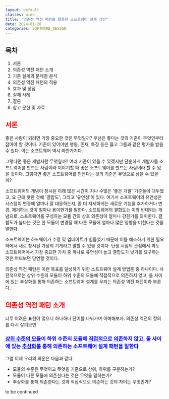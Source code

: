 ```yaml
---
layout: default
classes: wide
title: "의존성 역전 패턴을 활용한 소프트웨어 설계 개선"
date: 2024-01-28
categories: SOFTWARE_DESIGN
---
```


## 목차

1. 서론
2. 의존성 역전 패턴 소개
3. 기존 설계의 문제점 분석
4. 의존성 역전 패턴의 적용
5. 효과 및 장점
6. 실제 사례
7. 결론
8. 참고 문헌 및 자료

## <span style="color:red"> 서론

좋은 사람이 되려면 가장 중요한 것은 무엇일까? 우선은 좋다는 것의 기준이 무엇인부터 잡아야 할 것이다. 기준이 있어야만 행동, 존재, 특징 등은 옳고 그름과 같은 평가를 받을 수 있다. 이는 소프트웨어 역시 마찬가지다.

그렇다면 좋은 개발자란 무엇일까? 여러 기준이 있을 수 있겠지만 단순하게 개발자를 소프트웨어를 만드는 사람이라 이야기할 때 좋은 소프트웨어를 만드는 사람이라 할 수 있을 것이다. 그렇다면 좋은 소프트웨어를 만든다는 것의 기준은 무엇으로 삼을 수 있을까?

소프트웨어의 개념이 창시된 이래 많은 시간이 지나 수많은 '좋은 개발' 기준들이 대두했고, 요 근래 핫한 것에 '결합도', 그리고 '유연성'이 있다. 여기서 소프트웨어의 유연성은 시스템이 변경에 얼마나 잘 대응하는지, 좀 더 자세하게는 새로운 기능을 추가하거나 변경, 제거하는 것이 얼마나 용이한가를 말한다. 소프트웨어의 결합도는 이와 반대되는 개념으로, 소프트웨어를 구성하는 모듈 간의 상호 의존성이 얼마나 강한가를 의미한다. 결합도가 높다는 것은 한 모듈이 변경될 때 다른 모듈에 얼마나 많은 영향을 미친다는 것을 말한다.

소프트웨어는 하드웨어가 수정 및 업데이트가 힘들었기 때문에 이를 해소하기 위한 필요하에서 새로 창시된 가상의 기계라고 말할 수 있을 것이다. 탄생 시점의 관점에서 봐도 소프트웨어에서 가장 중요한 가치 중 하나로 유연성이 높고 결합도가 낮기를 요구하는 것은 어찌보면 당연할 것이다.

의존성 역전 패턴은 이런 목표를 달성하기 위한 소프트웨어 설계 방법론 중 하나이다. 사전적으로는 상위 수준의 모듈이 하위 수준의 모듈에 직접적으로 의존하지 않고, 둘 사이에 있는 추상화를 통해 의존하는 소프트웨어 설계를 우리는 의존성 역전 패턴이라 부른다.

## <span style="color:red">의존성 역전 패턴 소개

너무 어려운 표현이 많으니 하나하나 단어를 나눠가며 이해해보자. 의존성 역전의 정의를 다시 살펴보면

### <span style="color:blue"> <u>상위 수준의 모듈</u>이 하위 수준의 모듈에 <u>직접적</u>으로 <u>의존</u>하지 않고, 둘 사이에 있는 <u>추상화</u>를 통해 의존하는 소프트웨어 설계 패턴을 말한다

그럼 이제 우리의 의문은 다음과 같다

* 모듈의 수준은 무엇이고 무엇을 기준으로 상위, 하위를 구분하는가?
* 모듈이 다른 모듈에 의존한다는 것은 무엇을 말하는가?
* 추상화를 통해 의존한다는 것과 직접적으로 의존하는 것의 차이는 무엇인가?

to be continued